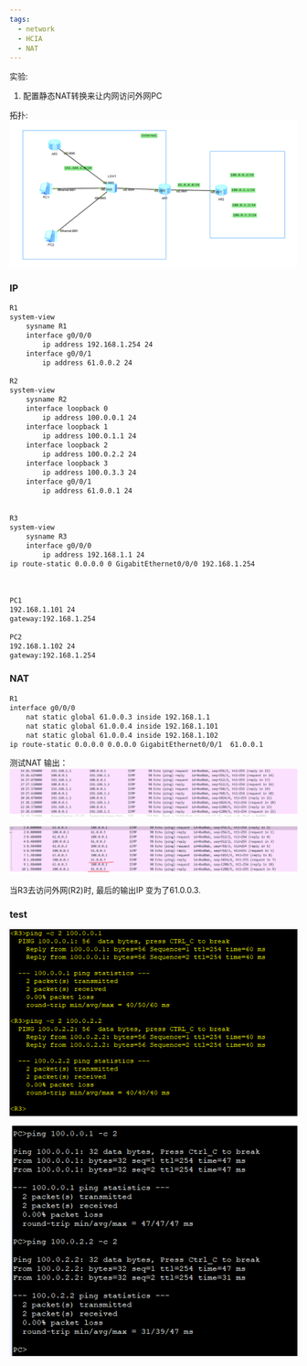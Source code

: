 ```yaml
---
tags:
  - network
  - HCIA
  - NAT
---
```

实验:
1. 配置静态NAT转换来让内网访问外网PC


拓扑:
![](./images/0900/0900_topo.png)


### IP
```
R1
system-view
	sysname R1
	interface g0/0/0
		ip address 192.168.1.254 24
	interface g0/0/1
		ip address 61.0.0.2 24

R2
system-view
	sysname R2
	interface loopback 0
		ip address 100.0.0.1 24
	interface loopback 1
		ip address 100.0.1.1 24
	interface loopback 2
		ip address 100.0.2.2 24
	interface loopback 3
		ip address 100.0.3.3 24
	interface g0/0/1
		ip address 61.0.0.1 24


R3
system-view
	sysname R3
	interface g0/0/0
		ip address 192.168.1.1 24		
ip route-static 0.0.0.0 0 GigabitEthernet0/0/0 192.168.1.254



PC1
192.168.1.101 24
gateway:192.168.1.254

PC2
192.168.1.102 24
gateway:192.168.1.254
```



### NAT

```
R1
interface g0/0/0
	nat static global 61.0.0.3 inside 192.168.1.1 
	nat static global 61.0.0.4 inside 192.168.1.101
	nat static global 61.0.0.4 inside 192.168.1.102
ip route-static 0.0.0.0 0.0.0.0 GigabitEthernet0/0/1  61.0.0.1
```

测试NAT 输出：
![](./images/0900/0900_r3_ping_r2.png)

![](./images/0900/0900_r3_ping_nat.png)

当R3去访问外网(R2)时,  最后的输出IP 变为了61.0.0.3.

###  test

![](./images/0900/0900_r3_ping_net.png)

![](./images/0900/0900_pc_ping_r2.png)








